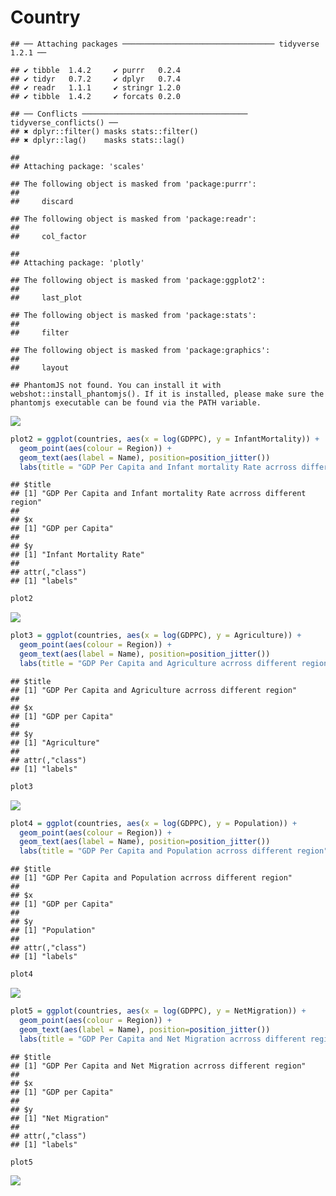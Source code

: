 Country
================

    ## ── Attaching packages ────────────────────────────────── tidyverse 1.2.1 ──

    ## ✔ tibble  1.4.2     ✔ purrr   0.2.4
    ## ✔ tidyr   0.7.2     ✔ dplyr   0.7.4
    ## ✔ readr   1.1.1     ✔ stringr 1.2.0
    ## ✔ tibble  1.4.2     ✔ forcats 0.2.0

    ## ── Conflicts ───────────────────────────────────── tidyverse_conflicts() ──
    ## ✖ dplyr::filter() masks stats::filter()
    ## ✖ dplyr::lag()    masks stats::lag()

    ## 
    ## Attaching package: 'scales'

    ## The following object is masked from 'package:purrr':
    ## 
    ##     discard

    ## The following object is masked from 'package:readr':
    ## 
    ##     col_factor

    ## 
    ## Attaching package: 'plotly'

    ## The following object is masked from 'package:ggplot2':
    ## 
    ##     last_plot

    ## The following object is masked from 'package:stats':
    ## 
    ##     filter

    ## The following object is masked from 'package:graphics':
    ## 
    ##     layout

    ## PhantomJS not found. You can install it with webshot::install_phantomjs(). If it is installed, please make sure the phantomjs executable can be found via the PATH variable.

![](Country_analysis_files/figure-markdown_github/unnamed-chunk-2-1.png)

``` r
plot2 = ggplot(countries, aes(x = log(GDPPC), y = InfantMortality)) + 
  geom_point(aes(colour = Region)) +
  geom_text(aes(label = Name), position=position_jitter())
  labs(title = "GDP Per Capita and Infant mortality Rate acrross different region", x = "GDP per Capita", y = "Infant Mortality Rate")
```

    ## $title
    ## [1] "GDP Per Capita and Infant mortality Rate acrross different region"
    ## 
    ## $x
    ## [1] "GDP per Capita"
    ## 
    ## $y
    ## [1] "Infant Mortality Rate"
    ## 
    ## attr(,"class")
    ## [1] "labels"

``` r
plot2
```

![](Country_analysis_files/figure-markdown_github/unnamed-chunk-3-1.png)

``` r
plot3 = ggplot(countries, aes(x = log(GDPPC), y = Agriculture)) + 
  geom_point(aes(colour = Region)) +
  geom_text(aes(label = Name), position=position_jitter())
  labs(title = "GDP Per Capita and Agriculture acrross different region", x = "GDP per Capita", y = "Agriculture")
```

    ## $title
    ## [1] "GDP Per Capita and Agriculture acrross different region"
    ## 
    ## $x
    ## [1] "GDP per Capita"
    ## 
    ## $y
    ## [1] "Agriculture"
    ## 
    ## attr(,"class")
    ## [1] "labels"

``` r
plot3
```

![](Country_analysis_files/figure-markdown_github/unnamed-chunk-4-1.png)

``` r
plot4 = ggplot(countries, aes(x = log(GDPPC), y = Population)) + 
  geom_point(aes(colour = Region)) +
  geom_text(aes(label = Name), position=position_jitter())
  labs(title = "GDP Per Capita and Population acrross different region", x = "GDP per Capita", y = "Population")
```

    ## $title
    ## [1] "GDP Per Capita and Population acrross different region"
    ## 
    ## $x
    ## [1] "GDP per Capita"
    ## 
    ## $y
    ## [1] "Population"
    ## 
    ## attr(,"class")
    ## [1] "labels"

``` r
plot4
```

![](Country_analysis_files/figure-markdown_github/unnamed-chunk-5-1.png)

``` r
plot5 = ggplot(countries, aes(x = log(GDPPC), y = NetMigration)) + 
  geom_point(aes(colour = Region)) +
  geom_text(aes(label = Name), position=position_jitter())
  labs(title = "GDP Per Capita and Net Migration acrross different region", x = "GDP per Capita", y = "Net Migration")
```

    ## $title
    ## [1] "GDP Per Capita and Net Migration acrross different region"
    ## 
    ## $x
    ## [1] "GDP per Capita"
    ## 
    ## $y
    ## [1] "Net Migration"
    ## 
    ## attr(,"class")
    ## [1] "labels"

``` r
plot5
```

![](Country_analysis_files/figure-markdown_github/unnamed-chunk-6-1.png)
